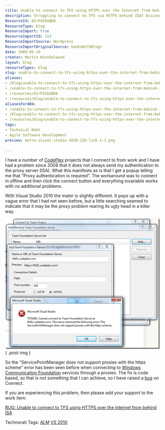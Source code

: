 ```yaml
---
title: Unable to connect to TFS using HTTPS over the Internet from behind ISA
description: Struggling to connect to TFS via HTTPS behind ISA? Discover workarounds and solutions to proxy authentication issues in Visual Studio 2010. Read more!
ResourceId: 6IrP42bGBD6
ResourceType: blog
ResourceImport: true
ResourceImportId: 113
ResourceImportSource: Wordpress
ResourceImportOriginalSource: GeeksWithBlogs
date: 2009-05-19
creator: Martin Hinshelwood
layout: blog
resourceTypes: blog
slug: unable-to-connect-to-tfs-using-https-over-the-internet-from-behind-isa
aliases:
- /blog/unable-to-connect-to-tfs-using-https-over-the-internet-from-behind-isa
- /unable-to-connect-to-tfs-using-https-over-the-internet-from-behind-isa
- /resources/6IrP42bGBD6
- /resources/blog/unable-to-connect-to-tfs-using-https-over-the-internet-from-behind-isa
aliasesFor404:
- /unable-to-connect-to-tfs-using-https-over-the-internet-from-behind-isa
- /blog/unable-to-connect-to-tfs-using-https-over-the-internet-from-behind-isa
- /resources/blog/unable-to-connect-to-tfs-using-https-over-the-internet-from-behind-isa
tags:
- Technical Debt
- Agile Software Development
preview: metro-visual-studio-2010-128-link-1-1.png

---
```

I have a number of [CodePlex](http://www.codeplex.com "CodePlex") projects that I connect to from work and I have had a problem since 2008 that it does not always send my authentication to the proxy server (ISA). What this manifests as is that I get a popup telling me that “Proxy authentication is required”. The workaround was to connect in offline and then click the connect button and everything invariable works with no additional problems.

With Visual Studio 2010 the mater is slightly different. It pops up with a vague error that I had not seen before, but a little searching seamed to indicate that it may be the proxy problem rearing its ugly head in a killer way.

[![SavingToCodeplexOverHttpsThroughISA](images/image-1.png)](images/image-1.png)
{ .post-img }

So the “ServicePointManager does not support proxies with the https scheme” error has been seen before when connecting to [Windows Communication Foundation](http://wcf.netfx3.com "Windows Communication Foundation") services through a proxies. The fix is code based, so that is not something that I can achieve, so I have raised a [bug](https://connect.microsoft.com/VisualStudio/feedback/ViewFeedback.aspx?FeedbackID=453677) on Connect.

If you are experiencing this problem, then please add your support to the work item:

[BUG: Unable to connect to TFS using HTTPS over the Internet from behind ISA](https://connect.microsoft.com/VisualStudio/feedback/ViewFeedback.aspx?FeedbackID=453677)

Technorati Tags: [ALM](http://technorati.com/tags/ALM) [VS 2010](http://technorati.com/tags/VS+2010)
